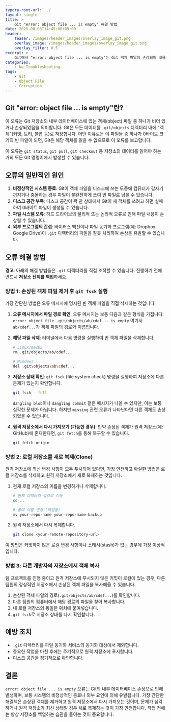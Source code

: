 ```yaml
---
typora-root-url: ../
layout: single
title: >
    Git "error: object file ... is empty" 해결 방법
date: 2025-08-03T14:45:00+09:00
header:
    teaser: /images/header_images/overlay_image_git.png
    overlay_image: /images/header_images/overlay_image_git.png
    overlay_filter: 0.5
excerpt: >
    Git에서 "error: object file ... is empty"는 Git 객체 파일이 손상되어 내용이 비어있을 때 발생합니다. 이 글에서는 오류의 원인과 해결 방법을 알아봅니다.
categories:
    - ko_Troubleshooting
tags:
    - Git
    - Object File
    - Corruption
---
```


## Git "error: object file ... is empty"란?

이 오류는 Git 저장소의 내부 데이터베이스에 있는 객체(object) 파일 중 하나가 비어 있거나 손상되었음을 의미합니다. Git은 모든 데이터를 `.git/objects` 디렉터리 내에 "객체"(커밋, 트리, 블롭 등)로 저장합니다. 어떤 이유로든 이 파일들 중 하나가 0바이트 크기의 빈 파일이 되면, Git은 해당 객체를 읽을 수 없으므로 이 오류를 보고합니다.

이 오류는 `git status`, `git pull`, `git checkout` 등 저장소의 데이터를 읽어야 하는 거의 모든 Git 명령어에서 발생할 수 있습니다.

## 오류의 일반적인 원인

1.  **비정상적인 시스템 종료**: Git이 객체 파일을 디스크에 쓰는 도중에 컴퓨터가 갑자기 꺼지거나 충돌하는 경우 파일이 불완전하게 쓰여 빈 파일로 남을 수 있습니다.
2.  **디스크 공간 부족**: 디스크 공간이 꽉 찬 상태에서 Git이 새 객체를 쓰려고 하면 실패하여 0바이트 파일이 생성될 수 있습니다.
3.  **파일 시스템 오류**: 하드 드라이브의 물리적 또는 논리적 오류로 인해 파일 내용이 손상될 수 있습니다.
4.  **외부 프로그램의 간섭**: 바이러스 백신이나 파일 동기화 프로그램(예: Dropbox, Google Drive)이 `.git` 디렉터리의 파일을 잘못 처리하여 손상을 유발할 수 있습니다.

## 오류 해결 방법

**경고**: 아래의 해결 방법들은 `.git` 디렉터리를 직접 조작할 수 있습니다. 진행하기 전에 반드시 **저장소 전체를 백업**하세요.

### 방법 1: 손상된 객체 파일 제거 후 `git fsck` 실행

가장 간단한 방법은 오류 메시지에 명시된 빈 객체 파일을 직접 삭제하는 것입니다.

1.  **오류 메시지에서 파일 경로 확인**:
    오류 메시지는 보통 다음과 같은 형식을 가집니다:
    `error: object file .git/objects/ab/cdef... is empty`
    여기서 `ab/cdef...`가 객체 파일의 경로와 이름입니다.

2.  **해당 파일 삭제**:
    터미널에서 다음 명령을 실행하여 빈 객체 파일을 삭제합니다.
    ```bash
    # Linux/macOS
    rm .git/objects/ab/cdef...

    # Windows
    del .git\objects\ab\cdef...
    ```

3.  **저장소 상태 확인**:
    `git fsck` (file system check) 명령을 실행하여 저장소에 다른 문제가 있는지 확인합니다.
    ```bash
    git fsck --full
    ```
    `dangling blob`이나 `dangling commit` 같은 메시지가 나올 수 있지만, 이는 보통 심각한 문제가 아닙니다. 하지만 `missing` 관련 오류가 나타난다면 다른 객체도 손상되었을 수 있습니다.

4.  **원격 저장소에서 다시 가져오기 (가능한 경우)**:
    만약 손상된 객체가 원격 저장소(예: GitHub)에 존재한다면, `git fetch`를 통해 복구할 수 있습니다.
    ```bash
    git fetch origin
    ```

### 방법 2: 로컬 저장소를 새로 복제(Clone)

원격 저장소에 최신 변경 사항이 모두 푸시되어 있다면, 가장 안전하고 확실한 방법은 로컬 저장소를 삭제하고 원격 저장소에서 새로 복제하는 것입니다.

1.  현재 로컬 저장소의 이름을 변경하거나 삭제합니다.
    ```bash
    # 현재 디렉터리 밖으로 이동
    cd ..

    # 폴더 이름 변경 (백업용)
    mv your-repo-name your-repo-name-backup
    ```

2.  원격 저장소에서 다시 복제합니다.
    ```bash
    git clone <your-remote-repository-url>
    ```

이 방법은 커밋하지 않은 로컬 변경 사항이나 스태시(stash)가 없는 경우에 가장 이상적입니다.

### 방법 3: 다른 개발자의 저장소에서 객체 복사

팀 프로젝트를 진행 중이고 원격 저장소에 푸시되지 않은 커밋이 로컬에 있는 경우, 다른 팀원의 정상적인 저장소에서 손상된 객체 파일을 복사해올 수 있습니다.

1.  손상된 객체 파일의 경로(`.git/objects/ab/cdef...`)를 확인합니다.
2.  다른 팀원의 컴퓨터에서 해당 경로의 파일을 찾아 복사합니다.
3.  내 로컬 저장소의 동일한 위치에 붙여넣습니다.
4.  `git fsck`로 저장소 상태를 다시 확인합니다.

## 예방 조치

-   `.git` 디렉터리를 파일 동기화 서비스의 동기화 대상에서 제외합니다.
-   중요한 작업을 마친 후에는 주기적으로 원격 저장소에 푸시합니다.
-   디스크 공간을 정기적으로 확인합니다.

## 결론

`error: object file ... is empty` 오류는 Git의 내부 데이터베이스 손상으로 인해 발생하며, 보통 시스템의 비정상적인 종료나 외부 요인에 의해 유발됩니다. 가장 간단한 해결책은 손상된 객체를 제거하고 원격 저장소에서 다시 가져오는 것이며, 문제가 심각하거나 원격 저장소가 최신 상태일 경우 새로 복제하는 것이 가장 안전합니다. 작업 전에는 항상 저장소를 백업하는 습관을 들이는 것이 중요합니다.
